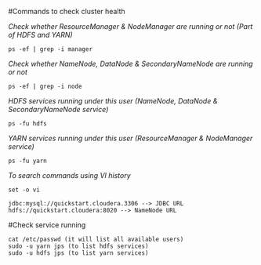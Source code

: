 #Commands to check cluster health

*Check whether ResourceManager & NodeManager are running or not (Part of HDFS and YARN)*
```
ps -ef | grep -i manager
```
*Check whether NameNode, DataNode & SecondaryNameNode  are running or not*
```
ps -ef | grep -i node
```
*HDFS services running under this user (NameNode, DataNode & SecondaryNameNode service)*
```
ps -fu hdfs
```
*YARN services running under this user (ResourceManager & NodeManager service)*
```
ps -fu yarn
```
*To search commands using VI history*
```
set -o vi
```
```
jdbc:mysql://quickstart.cloudera.3306 --> JDBC URL
hdfs://quickstart.cloudera:8020 --> NameNode URL
```
#Check service running
```
cat /etc/passwd (it will list all available users)
sudo -u yarn jps (to list hdfs services)
sudo -u hdfs jps (to list yarn services)
```